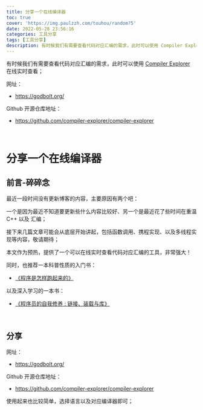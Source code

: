 ```yaml
---
title: 分享一个在线编译器
toc: true
cover: 'https://img.paulzzh.com/touhou/random?5'
date: 2022-05-28 23:56:16
categories: 工具分享
tags: [工具分享]
description: 有时候我们有需要查看代码对应汇编的需求，此时可以使用 Compiler Explorer 在线实时查看；
---
```


有时候我们有需要查看代码对应汇编的需求，此时可以使用 [Compiler Explorer](https://godbolt.org/) 在线实时查看；

网址：

-   https://godbolt.org/

Github 开源仓库地址：

-   https://github.com/compiler-explorer/compiler-explorer

<br/>

<!--more-->

# **分享一个在线编译器**

## **前言-碎碎念**

最近一段时间没有更新博客的内容，主要原因有两个吧：

一个是因为最近不知道要更新些什么内容比较好、另一个是最近花了些时间在重温 C++ 以及 汇编；

接下来几篇文章可能会从底层开始讲起，包括函数调用、携程实现、以及多线程实现等内容，敬请期待；

本文作为预热，提供了一个可以在线实时查看代码对应汇编的工具，非常强大！

同时，也推荐一本科普性质的入门书：

-   [《程序是怎样跑起来的》](https://book.douban.com/subject/26365491/) 

以及深入学习的一本书：

-   [《程序员的自我修养 : 链接、装载与库》](https://book.douban.com/subject/3652388/)

<br/>

## **分享**

网址：

-   https://godbolt.org/

Github 开源仓库地址：

-   https://github.com/compiler-explorer/compiler-explorer

使用起来也比较简单，选择语言以及对应编译器即可；

<br/>
